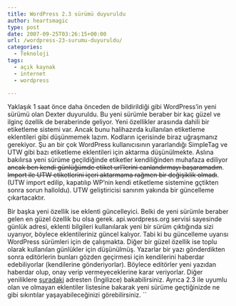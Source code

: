 ```yaml
---
title: WordPress 2.3 sürümü duyuruldu
author: heartsmagic
type: post
date: 2007-09-25T03:26:15+00:00
url: /wordpress-23-surumu-duyuruldu/
categories:
  - Teknoloji
tags:
  - açık kaynak
  - internet
  - wordpress

---
```

Yaklaşık 1 saat önce daha önceden de bildirildiği gibi WordPress&#8217;in yeni sürümü olan Dexter duyuruldu. Bu yeni sürümle beraber bir kaç güzel ve ilginç özellik de beraberinde geliyor. Yeni özellikler arasında dahili bir etiketleme sistemi var. Ancak bunu halihazırda kullanılan etiketleme eklentileri gibi düşünmemek lazım. Kodların içerisinde biraz uğraşmanız gerekiyor. Şu an bir çok WordPress kullanıcısının yararlandığı SimpleTag ve UTW gibi bazı etiketleme eklentileri için aktarma düşünülmekte. Aslına bakılırsa yeni sürüme geçildiğinde etiketler kendiliğinden muhafaza ediliyor <strike>ancak ben kendi günlüğümde etiket url&#8217;lerini canlandırmayı başaramadım</strike>. <strike>Import ile UTW etiketlerini içeri aktarmama rağmen bir değişiklik olmadı</strike>. (UTW import edilip, kapatılıp WP&#8217;nin kendi etiketleme sistemine gçtikten sonra sorun halloldu). UTW geliştiricisi sanırım yakında bir güncelleme çıkartacaktır. 

Bir başka yeni özellik ise eklenti güncelleyici. Belki de yeni sürümle beraber gelen en güzel özellik bu olsa gerek. api.wordpress.org servisi sayesinde günlük adresi, eklenti bilgileri kullanılarak yeni bir sürüm çıktığında sizi uyarıyor, böylece eklentileriniz güncel kalıyor. Tabi ki bu güncelleme uyarısı WordPress sürümleri için de çalışmakta. Diğer bir güzel özellik ise toplu olarak kullanılan günlükler için düşünülmüş. Yazarlar bir yazı gönderdikten sonra editörlerin bunları gözden geçirmesi için kendilerini haberdar edebiliyorlar (kendilerine gönderiyorlar). Böylece editörler yeni yazıdan haberdar olup, onay verip vermeyeceklerine karar veriyorlar. Diğer yeniliklere <a href="http://wordpress.org/development/2007/09/wordpress-23/" target="_blank">şuradaki</a> adresten (İngilizce) bakabilirsiniz. Ayrıca 2.3 ile uyumlu olan ve olmayan eklentiler listesine bakarak yeni sürüme geçtiğinizde ne gibi sıkıntılar yaşayabileceğinizi görebilirsiniz. ``

<p align="left">
  &nbsp;
</p>